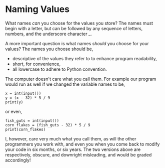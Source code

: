 # Naming Values

What names *can* you choose for the values you store? The names must
begin with a letter, but can be followed by any sequence of letters,
numbers, and the underscore character \_.

A more important question is what names *should* you choose for your
values? The names you choose should be,

-   descriptive of the values they refer to to enhance program
    readability,
-   short, for convenience,
-   all lowercase to adhere to Python convention.

The computer doesn't care what you call them. For example our program
would run as well if we changed the variable names to be,

    x = int(input())
    y = (x - 32) * 5 / 9
    print(y)

or even,

    fish_guts = int(input())
    corn_flakes = (fish_guts - 32) * 5 / 9
    print(corn_flakes)

I, however, care very much what you call them, as will the other
programmers you work with, and even you when you come back to modify
your code in six months, or six years. The two versions above are
respectively, obscure, and downright misleading, and would be graded
accordingly!
